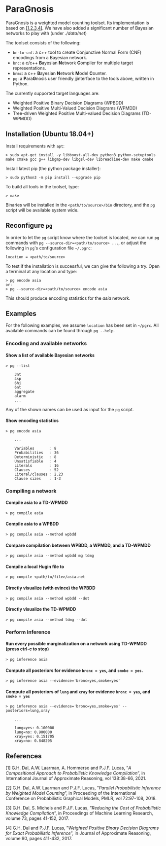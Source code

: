 # ParaGnosis

ParaGnosis is a weighted model counting toolset. Its implementation is based on [[1,2,3,4]](#4). We have also added a significant number of Bayesian networks to play with (under *./data/net*)

The toolset consists of the following:

  * `bn-to-cnf`: a c++ tool to create Conjunctive Normal Form (CNF) encodings from a Bayesian network.
  * `bnc`: a c/c++ **B**ayesian **N**etwork **C**ompiler for multiple target representations.
  * `bnmc`: a  c++ **B**ayesian **N**etwork **M**odel **C**ounter.
  * `pg`: a **P**ara**G**nosis user friendly jjinterface to the tools above, written in Python.

The currently supported target languages are:

  * Weighted Positive Binary Decision Diagrams (WPBDD)
  * Weighted Positive Multi-Valued Decision Diagrams (WPMDD)
  * Tree-driven Weighted Positive Multi-valued Decision Diagrams (TD-WPMDD)

## Installation (Ubuntu 18.04+)

Install requirements with `apt`:

    > sudo apt-get install -y libboost-all-dev python3 python-setuptools make cmake gcc g++ libgmp-dev libgsl-dev libreadline-dev make cmake

Install latest pip (the python package installer):

    > sudo python3 -m pip install --upgrade pip

To build all tools in the toolset, type:

    > make

Binaries will be installed in the `<path/to/source>/bin` directory, and the `pg` script will be available system wide.

## Reconfigure `pg`

In order to let the `pg` script know where the toolset is located, we can run `pg` commands with `pg --source-dir=<path/to/source> ...`, or adjust the following in `pg`'s configuration file `~/.pgrc`:

    location = <path/to/source>

To test if the installation is successful, we can give the following a try. Open a terminal at any location and type:

    > pg encode asia
    or:
    > pg --source-dir=<path/to/source> encode asia

This should produce encoding statistics for the *asia* network.

## Examples

For the following examples, we assume `location` has been set in `~/pgrc`. All available commands can be found through `pg --help`.

### Encoding and available networks

#### Show a list of available Bayesian networks

    > pg --list

        3nt
        4sp
        6hj
        6nt
        aggregate
        alarm
        ...

Any of the shown names can be used as input for the `pg` script.

#### Show encoding statistics

    > pg encode asia

        ...

        Variables       : 8
        Probabilities   : 36
        Deterministic   : 8
        Unsatisfiable   : 4
        Literals        : 16
        Clauses         : 52
        Literal/clauses : 2.23
        Clause sizes    : 1-3


### Compiling a network

#### Compile asia to a TD-WPMDD

    > pg compile asia

#### Compile asia to a WPBDD

    > pg compile asia --method wpbdd

#### Compare compilation between WPBDD, a WPMDD, and a TD-WPMDD

    > pg compile asia --method wpbdd mg tdmg

#### Compile a local Hugin file to

    > pg compile <path/to/file>/asia.net


#### Directly visualize (with evince) the WPBDD

    > pg compile asia --method wpbdd --dot

#### Directly visualize the TD-WPMDD

    > pg compile asia --method tdmg --dot

### Perform Inference

#### Run every possible marginalization on a network using TD-WPMDD (press ctrl-c to stop)

    > pg inference asia

#### Compute all posteriors for evidence `bronc = yes`, and `smoke = yes`.

    > pg inference asia --evidence='bronc=yes,smoke=yes'

#### Compute all posteriors of `lung` and `xray` for evidence `bronc = yes`, and `smoke = yes`

    > pg inference asia --evidence='bronc=yes,smoke=yes' --posteriors=lung,xray

        ...

        lung=yes: 0.100000
        lung=no: 0.900000
        xray=yes: 0.151705
        xray=no: 0.848295


## References

<a id="1">[1]</a>
G.H. Dal, A.W. Laarman, A. Hommerso and P.J.F. Lucas, ”*A Compositional Approach to Probabilistic Knowledge Compilation*”, in International Journal of Approximate Reasoning, vol 138:38-66, 2021.

<a id="2">[2]</a>
G.H. Dal, A.W. Laarman and P.J.F. Lucas, ”*Parallel Probabilistic Inference by Weighted Model Counting*”, in Proceeding of the International Conference on Probabilistic Graphical Models, PMLR, vol 72:97-108, 2018.

<a id="3">[3]</a>
G.H. Dal, S. Michels and P.J.F. Lucas, ”*Reducing the Cost of Probabilistic Knowledge Compilation*”, in Proceedings of Machine Learning Research, volume 73, pages 41-152, 2017.

<a id="4">[4]</a>
G.H. Dal and P.J.F. Lucas, ”*Weighted Positive Binary Decision Diagrams for Exact Probabilistic Inference*”, in Journal of Approximate Reasoning, volume 90, pages 411-432, 2017.
